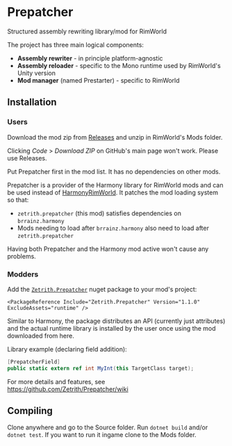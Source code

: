 # Prepatcher
Structured assembly rewriting library/mod for RimWorld

The project has three main logical components:
- **Assembly rewriter** - in principle platform-agnostic
- **Assembly reloader** - specific to the Mono runtime used by RimWorld's Unity version
- **Mod manager** (named Prestarter) - specific to RimWorld

## Installation

### Users
Download the mod zip from [Releases](https://github.com/Zetrith/Prepatcher/releases) and unzip in RimWorld's Mods folder.

Clicking *Code* > *Download ZIP* on GitHub's main page won't work. Please use Releases.

Put Prepatcher first in the mod list. It has no dependencies on other mods.

Prepatcher is a provider of the Harmony library for RimWorld mods and can be used instead of [HarmonyRimWorld](https://github.com/pardeike/HarmonyRimWorld). It patches the mod loading system so that:

- `zetrith.prepatcher` (this mod) satisfies dependencies on `brrainz.harmony`
- Mods needing to load after `brrainz.harmony` also need to load after `zetrith.prepatcher`

Having both Prepatcher and the Harmony mod active won't cause any problems.


### Modders

Add the [`Zetrith.Prepatcher`](https://www.nuget.org/packages/Zetrith.Prepatcher) nuget package to your mod's project:

`<PackageReference Include="Zetrith.Prepatcher" Version="1.1.0" ExcludeAssets="runtime" />`

Similar to Harmony, the package distributes an API (currently just attributes) and the actual runtime library is installed by the user once using the mod downloaded from here.

Library example (declaring field addition):
```cs
[PrepatcherField]
public static extern ref int MyInt(this TargetClass target);
```
For more details and features, see https://github.com/Zetrith/Prepatcher/wiki


## Compiling
Clone anywhere and go to the Source folder. Run `dotnet build` and/or `dotnet test`.
If you want to run it ingame clone to the Mods folder.